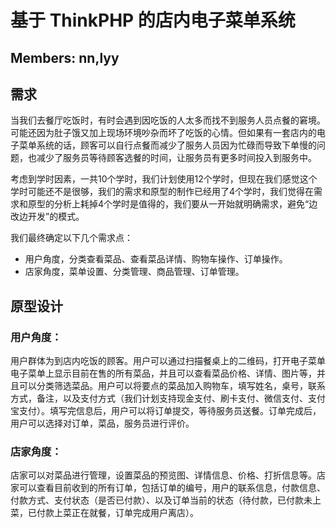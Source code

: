 # 基于 ThinkPHP 的店内电子菜单系统
## Members: nn,lyy
## 需求

当我们去餐厅吃饭时，有时会遇到因吃饭的人太多而找不到服务人员点餐的窘境。可能还因为肚子饿又加上现场环境吵杂而坏了吃饭的心情。但如果有一套店内的电子菜单系统的话，顾客可以自行点餐而减少了服务人员因为忙碌而导致下单慢的问题，也减少了服务员等待顾客选餐的时间，让服务员有更多时间投入到服务中。

考虑到学时因素，一共10个学时，我们计划使用12个学时，但现在我们感觉这个学时可能还不是很够，我们的需求和原型的制作已经用了4个学时，我们觉得在需求和原型的分析上耗掉4个学时是值得的，我们要从一开始就明确需求，避免“边改边开发”的模式。

我们最终确定以下几个需求点：

* 用户角度，分类查看菜品、查看菜品详情、购物车操作、订单操作。
* 店家角度，菜单设置、分类管理、商品管理、订单管理。

## 原型设计

### 用户角度：
用户群体为到店内吃饭的顾客。用户可以通过扫描餐桌上的二维码，打开电子菜单电子菜单上显示目前在售的所有菜品，并且可以查看菜品价格、详情、图片等，并且可以分类筛选菜品。用户可以将要点的菜品加入购物车，填写姓名，桌号，联系方式，备注，以及支付方式（我们计划支持现金支付、刷卡支付、微信支付、支付宝支付）。填写完信息后，用户可以将订单提交，等待服务员送餐。订单完成后，用户可以选择对订单，菜品，服务员进行评价。

### 店家角度：
店家可以对菜品进行管理，设置菜品的预览图、详情信息、价格、打折信息等。店家可以查看目前收到的所有订单，包括订单的编号，用户的联系信息，付款信息、付款方式、支付状态（是否已付款）、以及订单当前的状态（待付款，已付款未上菜，已付款上菜正在就餐，订单完成用户离店）。








